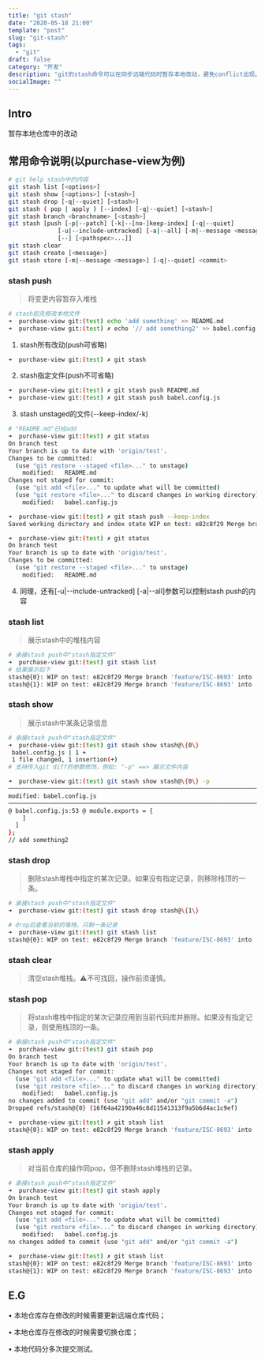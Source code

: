 ```yaml
---
title: "git stash"
date: "2020-05-18 21:00"
template: "post"
slug: "git-stash"
tags:
  - "git"
draft: false
category: "开发"
description: "git的stash命令可以在同步远端代码时暂存本地改动，避免conflict出现。"
socialImage: ""
---
```


## Intro

暂存本地仓库中的改动

## 常用命令说明(以purchase-view为例)

```bash
# git help stash中的内容
git stash list [<options>]
git stash show [<options>] [<stash>]
git stash drop [-q|--quiet] [<stash>]
git stash ( pop | apply ) [--index] [-q|--quiet] [<stash>]
git stash branch <branchname> [<stash>]
git stash [push [-p|--patch] [-k|--[no-]keep-index] [-q|--quiet]
              [-u|--include-untracked] [-a|--all] [-m|--message <message>]
              [--] [<pathspec>...]]
git stash clear
git stash create [<message>]
git stash store [-m|--message <message>] [-q|--quiet] <commit>
```

### stash push

> 将变更内容暂存入堆栈

```bash
# stash前先修改本地文件
➜  purchase-view git:(test) echo 'add something' >> README.md
➜  purchase-view git:(test) ✗ echo '// add something2' >> babel.config.js
```

1. stash所有改动(push可省略)

```bash
➜  purchase-view git:(test) ✗ git stash
```

2. stash指定文件(push不可省略)

```bash
➜  purchase-view git:(test) ✗ git stash push README.md
➜  purchase-view git:(test) ✗ git stash push babel.config.js
```

3. stash unstaged的文件(--keep-index/-k)

```bash
# "README.md"已经add
➜  purchase-view git:(test) ✗ git status
On branch test
Your branch is up to date with 'origin/test'.
Changes to be committed:
  (use "git restore --staged <file>..." to unstage)
    modified:   README.md
Changes not staged for commit:
  (use "git add <file>..." to update what will be committed)
  (use "git restore <file>..." to discard changes in working directory)
    modified:   babel.config.js

➜  purchase-view git:(test) ✗ git stash push --keep-index
Saved working directory and index state WIP on test: e82c8f29 Merge branch 'feature/ISC-8693' into 'test'

➜  purchase-view git:(test) ✗ git status
On branch test
Your branch is up to date with 'origin/test'.
Changes to be committed:
  (use "git restore --staged <file>..." to unstage)
    modified:   README.md
```

4. 同理，还有[-u|--include-untracked] [-a|--all]参数可以控制stash push的内容

### stash list

> 展示stash中的堆栈内容

```bash
# 承接stash push中"stash指定文件"
➜  purchase-view git:(test) git stash list
# 结果展示如下
stash@{0}: WIP on test: e82c8f29 Merge branch 'feature/ISC-8693' into 'test'
stash@{1}: WIP on test: e82c8f29 Merge branch 'feature/ISC-8693' into 'test'
```

### stash show

> 展示stash中某条记录信息

```bash
# 承接stash push中"stash指定文件"
➜  purchase-view git:(test) git stash show stash@\{0\}
 babel.config.js | 1 +
 1 file changed, 1 insertion(+)
# 支持传入git diff的参数修饰，例如: "-p" ==> 展示文件内容

➜  purchase-view git:(test) git stash show stash@\{0\} -p
──────────────────────────────────────────────────────────────────────────────────────────────────────────────
modified: babel.config.js
──────────────────────────────────────────────────────────────────────────────────────────────────────────────
@ babel.config.js:53 @ module.exports = {
    ]
  ]
};
// add something2
```

### stash drop

> 删除stash堆栈中指定的某次记录。如果没有指定记录，则移除栈顶的一条。

```bash
# 承接stash push中"stash指定文件"
➜  purchase-view git:(test) git stash drop stash@\{1\}

# drop后查看当前的堆栈，只剩一条记录
➜  purchase-view git:(test) git stash list
stash@{0}: WIP on test: e82c8f29 Merge branch 'feature/ISC-8693' into 'test'
```

### stash clear

> 清空stash堆栈。⚠️不可找回，操作前须谨慎。

### stash pop

> 将stash堆栈中指定的某次记录应用到当前代码库并删除。如果没有指定记录，则使用栈顶的一条。

```bash
# 承接stash push中"stash指定文件"
➜  purchase-view git:(test) git stash pop
On branch test
Your branch is up to date with 'origin/test'.
Changes not staged for commit:
  (use "git add <file>..." to update what will be committed)
  (use "git restore <file>..." to discard changes in working directory)
    modified:   babel.config.js
no changes added to commit (use "git add" and/or "git commit -a")
Dropped refs/stash@{0} (16f64a42190a46c8d11541313f9a5b6d4ac1c9ef)

➜  purchase-view git:(test) ✗ git stash list
stash@{0}: WIP on test: e82c8f29 Merge branch 'feature/ISC-8693' into 'test'
```

### stash apply

> 对当前仓库的操作同pop，但不删除stash堆栈的记录。

```bash
# 承接stash push中"stash指定文件"
➜  purchase-view git:(test) git stash apply
On branch test
Your branch is up to date with 'origin/test'.
Changes not staged for commit:
  (use "git add <file>..." to update what will be committed)
  (use "git restore <file>..." to discard changes in working directory)
    modified:   babel.config.js
no changes added to commit (use "git add" and/or "git commit -a")

➜  purchase-view git:(test) ✗ git stash list
stash@{0}: WIP on test: e82c8f29 Merge branch 'feature/ISC-8693' into 'test'
stash@{1}: WIP on test: e82c8f29 Merge branch 'feature/ISC-8693' into 'test'
```

## E.G

• 本地仓库存在修改的时候需要更新远端仓库代码；

• 本地仓库存在修改的时候需要切换仓库；

• 本地代码分多次提交测试。
